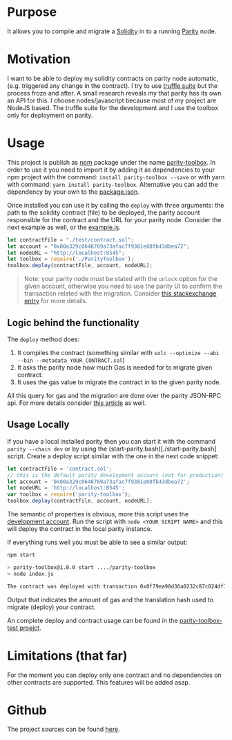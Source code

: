 # Purpose

It allows you to compile and migrate a [Solidity](https://solidity.readthedocs.io/en/v0.4.21/index.html) in to a running [Parity](https://www.parity.io/) node.

# Motivation

I want to be able to deploy my solidity contracts on parity node automatic,
(e.g. triggered any change in the contract). I try to use
[truffle suite](http://truffleframework.com/) but the process froze and after.
A small research reveals my that parity has its own an API for this.
I choose nodes/javascript because most of my project are NodeJS based.
The truffle suite for the development and I use the toolbox only for
deployment on parity.

# Usage

This project is publish as [npm](https://www.npmjs.com/) package under the name [parity-toolbox](https://www.npmjs.com/package/parity-toolbox).
In order to use it  you need to import it by adding it as dependencies to your
npm project with the command: `install parity-toolbox --save`
or with yarn with command: `yarn install parity-toolbox`.
Alternative you can add the dependency by your own to the
[package.json](./package.json).

Once installed you can use it by calling the `deploy` with three arguments:
the path to the solidity contract (file) to be deployed,
the parity account responsible for the contract and the URL for your parity node.
Consider the next example as well, or the [example.js](./example.js).

```javascript
let contractFile = "./test/contract.sol";
let account = "0x00a329c0648769a73afac7f9381e08fb43dbea72";
let nodeURL = "http://localhost:8545";
let toolbox = require('./ParityToolbox');
toolbox.deploy(contractFile, account, nodeURL);
```
> Note: your parity node must be stated with the `unlock` option for the given
account, otherwise you need to use the parity UI to confirm the transaction
related with the migration. Consider [this stackexchange entry](https://ethereum.stackexchange.com/questions/15467/custom-parity-signer-programmatically-unlock-accounts-for-a-certain-time) for more details.

## Logic behind the functionality

The `deploy` method does:
1. It compiles the contract (something similar with `solc --optimize --abi --bin --metadata YOUR_CONTRACT.sol`)
2. It asks the parity node how much Gas is needed for to migrate given contract.
3. It uses the gas value to migrate the contract in to the given parity node.

All this query for gas and the migration are done over the parity JSON-RPC api.
For more details consider [this article](https://wiki.parity.io/Smart-Contracts)
as well.

## Usage Locally

If you have a local installed parity then you can start it with the command
`parity --chain dev` or by using the (start-parity.bash)[./start-parity.bash] script.
Create a deploy script similar with the one in the next code snippet:
```javascript
let contractFile = 'contract.sol';
// this is the default parity development account (not for production)
let account = '0x00a329c0648769a73afac7f9381e08fb43dbea72';
let nodeURL = 'http://localhost:8545';
var toolbox = require('parity-toolbox');
toolbox.deploy(contractFile, account, nodeURL);
```
The semantic of properties is obvious, more this script uses the [development account](https://wiki.parity.io/Private-development-chain). Run the script with `node <YOUR SCRIPT NAME>` and this will deploy the contract in the local parity instance.

If everything runs well you must be able to see a similar output:

```bash
npm start

> parity-toolbox@1.0.0 start ..../parity-toolbox
> node index.js

The contract was deployed with transaction 0x8f79ea98d36a0232c87c024df7ee23bfe8cb25617e06021a57c560554c745145 and it cost 0x37766 gas
```
Output that indicates the amount of gas and the translation hash used to migrate
(deploy) your contract.

An complete deploy and contract usage can be found in the [parity-toolbox-test proejct](https://github.com/norgoci/parity-toolbox-test).

# Limitations (that far)

For the moment you can deploy only one contract and no dependencies on other
contracts are supported.
This features will be added asap.

# Github

The project sources can be found [here](https://github.com/norgoci/parity-toolbox).
